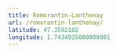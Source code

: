 ```yaml
---
title: Romorantin-Lanthenay
url: /romorantin-lanthenay/
latitude: 47.3592182
longitude: 1.7434925000000001
---
```

